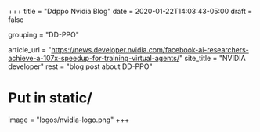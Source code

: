 +++
title = "Ddppo Nvidia Blog"
date = 2020-01-22T14:03:43-05:00
draft = false

grouping = "DD-PPO"

article_url = "https://news.developer.nvidia.com/facebook-ai-researchers-achieve-a-107x-speedup-for-training-virtual-agents/"
site_title = "NVIDIA developer"
rest = "blog post about DD-PPO"

# Put in static/
image = "logos/nvidia-logo.png"
+++
